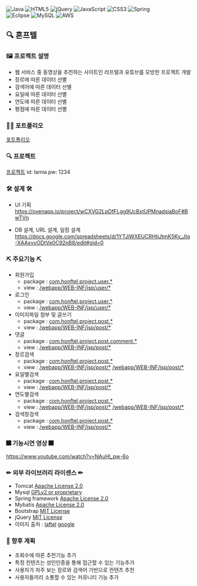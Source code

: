 ![Java](https://img.shields.io/badge/java-%23ED8B00.svg?style=for-the-badge&logo=java&logoColor=white)
![HTML5](https://img.shields.io/badge/html5-%23E34F26.svg?style=for-the-badge&logo=html5&logoColor=white)
![jQuery](https://img.shields.io/badge/jquery-%230769AD.svg?style=for-the-badge&logo=jquery&logoColor=white)
![JavaScript](https://img.shields.io/badge/javascript-%23323330.svg?style=for-the-badge&logo=javascript&logoColor=%23F7DF1E)
![CSS3](https://img.shields.io/badge/css3-%231572B6.svg?style=for-the-badge&logo=css3&logoColor=white)
![Spring](https://img.shields.io/badge/spring-%236DB33F.svg?style=for-the-badge&logo=spring&logoColor=white)  
![Eclipse](https://img.shields.io/badge/Eclipse-FE7A16.svg?style=for-the-badge&logo=Eclipse&logoColor=white)
![MySQL](https://img.shields.io/badge/mysql-%2300f.svg?style=for-the-badge&logo=mysql&logoColor=white)
![AWS](https://img.shields.io/badge/AWS-%23FF9900.svg?style=for-the-badge&logo=amazon-aws&logoColor=white)

## 🔍 혼프텔

### 🖼 프로젝트 설명
 * 웹 서비스 중 동영상을 추천하는 사이트인 라프텔과 유튜브를 모방한 프로젝트 개발
 * 장르에 따른 데이터 선별
 * 검색어에 따른 데이터 선별
 * 요일에 따른 데이터 선별
 * 연도에 따른 데이터 선별
 * 평점에 따른 데이터 선별
 
 ### 👩‍🏫 포트폴리오 
 
 [포트폴리오](portpolio.pdf) 
 
 ### 🔍 프로젝트
 [프로젝트](http://13.125.250.132:8080/user/signin_view)
 id: lamia
 pw: 1234
 
 
 ### 🛠 설계 🛠
  * UI 기획  
    https://ovenapp.io/project/wCXVG2LpDfFLgg9UcBxtUPMnadsiaBoF#BwTVn
    
  * DB 설계, URL 설계, 일정 설계
    https://docs.google.com/spreadsheets/d/1YTJiWXEUCRHtiJtmK5Ky_JIq-XAAxvvODtVe0C92nB8/edit#gid=0 
 
 ### ⛏ 주요기능 ⛏
 * 회원가입
   * package : [com.honftel.project.user.*](https://github.com/SungHoonJoe/SpringVideoRecommend/tree/master/src/main/java/com/honftel/project/user)
   * view : [/webapp/WEB-INF/jsp/user/*](https://github.com/SungHoonJoe/SpringVideoRecommend/blob/master/src/main/webapp/WEB-INF/jsp/user/signUp.jsp)
 * 로그인
   * package : [com.honftel.project.user.*](https://github.com/SungHoonJoe/SpringVideoRecommend/tree/master/src/main/java/com/honftel/project/user)
   * view : [/webapp/WEB-INF/jsp/user/*](https://github.com/SungHoonJoe/SpringVideoRecommend/blob/master/src/main/webapp/WEB-INF/jsp/user/signIn.jsp)
 * 이미지파일 첨부 및 글쓰기
   * package : [com.honftel.project.post.*](https://github.com/SungHoonJoe/SpringVideoRecommend/tree/master/src/main/java/com/honftel/project/post)
   * view : [/webapp/WEB-INF/jsp/post/*](https://github.com/SungHoonJoe/SpringVideoRecommend/blob/master/src/main/webapp/WEB-INF/jsp/post/createView.jsp)
 * 댓글 
   * package : [com.honftel.project.post.comment.*](https://github.com/SungHoonJoe/SpringVideoRecommend/tree/master/src/main/java/com/honftel/project/post/comment)
   * view : [/webapp/WEB-INF/jsp/post/*](https://github.com/SungHoonJoe/SpringVideoRecommend/blob/master/src/main/webapp/WEB-INF/jsp/post/detailView.jsp)
 * 장르검색
   * package : [com.honftel.project.post.*](https://github.com/SungHoonJoe/SpringVideoRecommend/tree/master/src/main/java/com/honftel/project/post)
   * view : [/webapp/WEB-INF/jsp/post/*](https://github.com/SungHoonJoe/SpringVideoRecommend/blob/master/src/main/webapp/WEB-INF/jsp/post/genresearch.jsp)
            [/webapp/WEB-INF/jsp/post/*](https://github.com/SungHoonJoe/SpringVideoRecommend/blob/master/src/main/webapp/WEB-INF/jsp/post/genreinfo.jsp)
 * 요일별검색
   * package : [com.honftel.project.post.*](https://github.com/SungHoonJoe/SpringVideoRecommend/tree/master/src/main/java/com/honftel/project/post)
   * view : [/webapp/WEB-INF/jsp/post/*](https://github.com/SungHoonJoe/SpringVideoRecommend/blob/master/src/main/webapp/WEB-INF/jsp/post/weeksearch.jsp)
 * 연도별검색
   * package : [com.honftel.project.post.*](https://github.com/SungHoonJoe/SpringVideoRecommend/tree/master/src/main/java/com/honftel/project/post)
   * view : [/webapp/WEB-INF/jsp/post/*](https://github.com/SungHoonJoe/SpringVideoRecommend/blob/master/src/main/webapp/WEB-INF/jsp/post/yearsearch.jsp)
            [/webapp/WEB-INF/jsp/post/*](https://github.com/SungHoonJoe/SpringVideoRecommend/blob/master/src/main/webapp/WEB-INF/jsp/post/yearinfo.jsp)
 * 검색창검색
   * package : [com.honftel.project.post.*](https://github.com/SungHoonJoe/SpringVideoRecommend/tree/master/src/main/java/com/honftel/project/post)
   * view : [/webapp/WEB-INF/jsp/post/*](https://github.com/SungHoonJoe/SpringVideoRecommend/blob/master/src/main/webapp/WEB-INF/jsp/post/searchinfo.jsp)
  
  ### 🎆 기능시연 영상 🎆
  https://www.youtube.com/watch?v=NAuHl_pw-6o
  
### ✏ 외부 라이브러리 라이센스 ✏ 

* Tomcat [Apache License 2.0](https://www.apache.org/licenses/LICENSE-2.0) 
* Mysql [GPLv2 or proprietary](https://www.gnu.org/licenses/gpl-3.0.html)
* Spring framework [Apache License 2.0](https://www.apache.org/licenses/LICENSE-2.0)  
* Mybatis [Apache License 2.0](https://www.apache.org/licenses/LICENSE-2.0)
* Bootstrap [MIT License](https://opensource.org/licenses/MIT)
* jQuery [MIT License](https://opensource.org/licenses/MIT)
* 이미지 출처 : [laftel](https://laftel.net/) [google](https://www.google.com/)  

### 🎁 향후 계획
 * 조회수에 따른 추천기능 추가
 * 특정 컨텐츠는 성인인증을 통해 접근할 수 있는 기능추가
 * 사용자가 자주 보는 장르와 검색어 기반으로 컨텐츠 추천
 * 사용자들끼리 소통할 수 있는 커뮤니티 기능 추가
    
 

